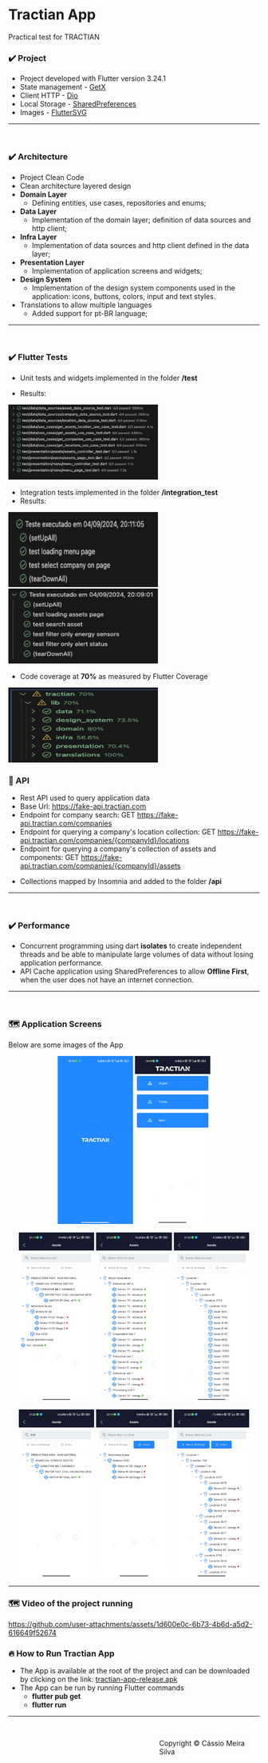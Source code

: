 # Tractian App

Practical test for TRACTIAN

### ✔️ Project
- Project developed with Flutter version 3.24.1
- State management - [GetX](https://pub.dev/packages/get)
- Client HTTP - [Dio](https://pub.dev/packages/dio)
- Local Storage - [SharedPreferences](https://pub.dev/packages/shared_preferences)
- Images - [FlutterSVG](https://pub.dev/packages/flutter_svg)
---
<br />

### ✔️ Architecture
- Project Clean Code
- Clean architecture layered design
- **Domain Layer**
  - Defining entities, use cases, repositories and enums;
- **Data Layer**
  - Implementation of the domain layer; definition of data sources and http client;
- **Infra Layer**
  - Implementation of data sources and http client defined in the data layer;
- **Presentation Layer**
  - Implementation of application screens and widgets;
- **Design System**
  - Implementation of the design system components used in the application: icons, buttons, colors, input and text styles.
- Translations to allow multiple languages
  - Added support for pt-BR language;
---
<br />

### ✔️ Flutter Tests
- Unit tests and widgets implemented in the folder **/test**

- Results:
<p align="left"> 
  <img src="screenshots/test/test.png" width="300" height="150" title="hover text"> 
</p>

- Integration tests implemented in the folder **/integration_test**
- Results:

<p align="left"> 
  <img src="screenshots/integration_test/menu.png" width="300" height="150" title="hover text"> 
  <img src="screenshots/integration_test/assets.png" width="300" height="150"  title="hover text"> 
</p>

- Code coverage at **70%** as measured by Flutter Coverage

<p align="left"> 
  <img src="screenshots/test/coverage.png" width="300" height="150"  title="hover text">
</p>


### 📡 API
- Rest API used to query application data
- Base Url: https://fake-api.tractian.com
- Endpoint for company search: GET https://fake-api.tractian.com/companies
- Endpoint for querying a company's location collection: GET https://fake-api.tractian.com/companies/{companyId}/locations
- Endpoint for querying a company's collection of assets and components: GET https://fake-api.tractian.com/companies/{companyId}/assets
>
- Collections mapped by Insomnia and added to the folder **/api**
---
<br />

### ✔️ Performance
- Concurrent programming using dart **isolates** to create independent threads and be able to manipulate large volumes of data without losing application performance.
- API Cache application using SharedPreferences to allow **Offline First**, when the user does not have an internet connection.

---
<br />

### 🗺️ Application Screens
Below are some images of the App
<p align="center"> 
  <img src="screenshots/splash.jpeg" width="30%" title="hover text"> 
  <img src="screenshots/menu.jpeg" width="30%" title="hover text"> 
</p>
<p align="center"> 
  <img src="screenshots/company_jaguar.jpeg" width="30%" title="hover text"> 
  <img src="screenshots/company_tobias.jpeg" width="30%" title="hover text"> 
  <img src="screenshots/company_apex.jpeg" width="30%" title="hover text"> 
</p>
<p align="center"> 
  <img src="screenshots/filter_search.jpeg" width="30%" title="hover text"> 
  <img src="screenshots/filter_alert.jpeg" width="30%" title="hover text"> 
  <img src="screenshots/filter_status_alert.jpeg" width="30%" title="hover text"> 
</p>

---

### 🗺️  Video of the project running
https://github.com/user-attachments/assets/1d600e0c-6b73-4b6d-a5d2-616649f52674

### 🔥 How to Run Tractian App
- The App is available at the root of the project and can be downloaded by clicking on the link: [tractian-app-release.apk](https://github.com/cassiomeira12/tractian/blob/master/tractian-app-release.apk)
- The App can be run by running Flutter commands
  - **flutter pub get**
  - **flutter run**
---
<br />

<footer>
  <p style="float:right; width: 40%;"> Copyright © Cássio Meira Silva 
</p>